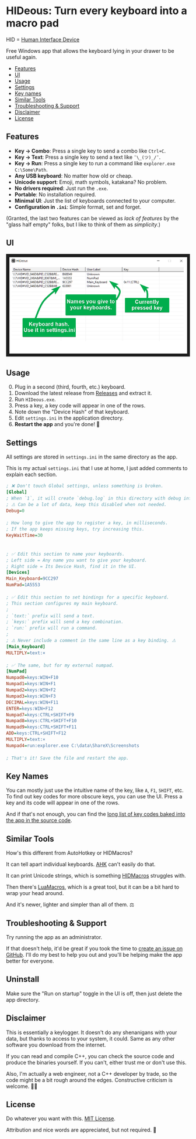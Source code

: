 # HIDeous: Turn every keyboard into a macro pad

HID = [Human Interface Device](https://en.wikipedia.org/wiki/USB_human_interface_device_class)

Free Windows app that allows the keyboard lying in your drawer to be useful again.

- [Features](#features)
- [UI](#ui)
- [Usage](#usage)
- [Settings](#settings)
- [Key names](#key-names)
- [Similar Tools](#similar-tools)
- [Troubleshooting & Support](#troubleshooting--support)
- [Disclaimer](#disclaimer)
- [License](#license)

## Features

* **Key -> Combo**: Press a single key to send a combo like `Ctrl+C`.
* **Key -> Text**: Press a single key to send a text like `¯\_(ツ)_/¯`.
* **Key -> Run**: Press a single key to run a command like `explorer.exe C:\Some\Path`.
* **Any USB keyboard**: No matter how old or cheap.
* **Unicode support**: Emoji, math symbols, katakana? No problem.
* **No drivers required**: Just run the `.exe`.
* **Portable**: No installation required.
* **Minimal UI**: Just the list of keyboards connected to your computer.
* **Configuration in `.ini`**: Simple format, set and forget.

(Granted, the last two features can be viewed as _lack of features_ by the "glass half empty" folks, but I like to think of them as _simplicity_.)

## UI

![UI](./gui.png)

## Usage

0. Plug in a second (third, fourth, etc.) keyboard.
1. Download the latest release from [Releases](https://github.com/dero/HIDeous/releases) and extract it.
2. Run `HIDeous.exe`.
3. Press a key, a key code will appear in one of the rows.
4. Note down the "Device Hash" of that keyboard.
5. Edit `settings.ini` in the application directory.
6. **Restart the app** and you're done! 🎉

## Settings

All settings are stored in `settings.ini` in the same directory as the app.

This is my actual `settings.ini` that I use at home, I just added comments to explain each section.

```ini
; ❌ Don't touch Global settings, unless something is broken.
[Global]
; When `1`, it will create `debug.log` in this directory with debug info.
; ⚠ Can be a lot of data, keep this disabled when not needed.
Debug=0

; How long to give the app to register a key, in milliseconds.
; If the app keeps missing keys, try increasing this.
KeyWaitTime=30


; ✅ Edit this section to name your keyboards.
; Left side = Any name you want to give your keyboard.
; Right side = Its Device Hash, find it in the UI.
[Devices]
Main_Keyboard=9CC297
NumPad=1A5553

; ✅ Edit this section to set bindings for a specific keyboard.
; This section configures my main keyboard.
;
; `text:` prefix will send a text.
; `keys:` prefix will send a key combination.
; `run:` prefix will run a command.
;
; ⚠ Never include a comment in the same line as a key binding. ⚠
[Main_Keyboard]
MULTIPLY=text:×

; ✅ The same, but for my external numpad.
[NumPad]
Numpad0=keys:WIN+F10
Numpad1=keys:WIN+F1
Numpad2=keys:WIN+F2
Numpad3=keys:WIN+F3
DECIMAL=keys:WIN+F11
ENTER=keys:WIN+F12
Numpad7=keys:CTRL+SHIFT+F9
Numpad8=keys:CTRL+SHIFT+F10
Numpad9=keys:CTRL+SHIFT+F11
ADD=keys:CTRL+SHIFT+F12
MULTIPLY=text:×
Numpad4=run:explorer.exe C:\data\ShareX\Screenshots

; That's it! Save the file and restart the app.
```

## Key Names

You can mostly just use the intuitive name of the key, like `A`, `F1`, `SHIFT`, etc. To find out key codes for more obscure keys, you can use the UI. Press a key and its code will appear in one of the rows.

And if that's not enough, you can find the [long list of key codes baked into the app in the source code](https://github.com/dero/HIDeous/blob/a438428b1621a1244db15162217f867ebe90bb40/src/common/settings.cpp#L19-L131).

## Similar Tools

How's this different from AutoHotkey or HIDMacros?

It can tell apart individual keyboards. [AHK](https://www.autohotkey.com/) can't easily do that.

It can print Unicode strings, which is something [HIDMacros](https://www.hidmacros.eu/) struggles with.

Then there's [LuaMacros](https://www.hidmacros.eu/download.php), which is a great tool, but it can be a bit hard to wrap your head around.

And it's newer, lighter and simpler than all of them. ⚖

## Troubleshooting & Support

Try running the app as an administrator.

If that doesn't help, it'd be great if you took the time to [create an issue on GitHub](https://github.com/dero/HIDeous/issues). I'll do my best to help you out and you'll be helping make the app better for everyone.

## Uninstall

Make sure the "Run on startup" toggle in the UI is off, then just delete the app directory.

## Disclaimer

This is essentially a keylogger. It doesn't do any shenanigans with your data, but thanks to access to your system, it could. Same as any other software you download from the internet.

If you can read and compile C++, you can check the source code and produce the binaries yourself. If you can't, either trust me or don't use this.

Also, I'm actually a web engineer, not a C++ developer by trade, so the code might be a bit rough around the edges. Constructive criticism is welcome. 🙇‍♂️

## License

Do whatever you want with this. [MIT License](./LICENSE).

Attribution and nice words are appreciated, but not required. 🙂
